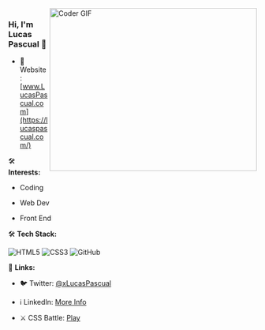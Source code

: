 <img align="right" src="https://github.com/rajaprerak/rajaprerak/blob/master/developer.gif" alt="Coder GIF" width="420" height="330">



### Hi, I'm Lucas Pascual 👋

- 👤 Website: [www.LucasPascual.com](https://lucaspascual.com/)

🛠 **Interests:**

- Coding

- Web Dev

- Front End

🛠 **Tech Stack:**

![HTML5](https://img.shields.io/badge/-HTML5-000000?style=flat&logo=HTML5)
![CSS3](https://img.shields.io/badge/-CSS3-000000?style=flat&logo=CSS3)
![GitHub](https://img.shields.io/badge/-GitHub-000000?style=flat&logo=github&logoColor=FFFFFF)

🔗 **Links:**

- 🐦 Twitter: [@xLucasPascual](https://twitter.com/xLucasPascual)

- ℹ️ LinkedIn: [More Info](https://www.linkedin.com/in/xlucaspascual)

- ⚔️ CSS Battle: [Play](https://cssbattle.dev/player/xlucaspascual)
